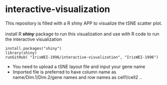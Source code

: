 # interactive-visualization
This repository is filled with a R shiny APP to visualize the tSNE scatter plot. <br><br>
install R ***shiny*** package to run this visualization and use with R code to run the interactive visualization<br>
```
install.packages("shiny")
library(shiny)
runGitHub( "IrisWEI-1996/interactive-visualization", "IrisWEI-1996")
```
* You need to upload a tSNE layout file and input your gene name
* Imported file is preferred to have column name as name/Dim.1/Dim.2/gene names and row names as cell1/cell2 ..

<br><br>
